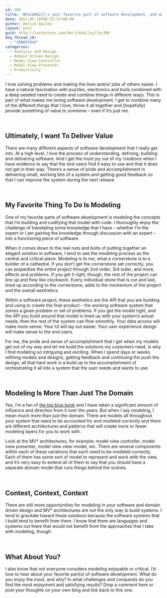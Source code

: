 ```yaml
---
id: 306
title: 'What&#8217;s your favorite part of software development, and why?'
date: 2011-05-10T06:32:57+00:00
author: Derick Bailey
layout: post
guid: http://lostechies.com/derickbailey/?p=306
dsq_thread_id:
  - "300057044"
categories:
  - Analysis and Design
  - Domain Driven Design
  - Model-View-Controller
  - Model-View-Presenter
  - Productivity
---
```

I love solving problems and making the lives and/or jobs of others easier. I have a natural fascination with puzzles, electronics and tools combined with a deep seeded need to create and combine things in different ways. This is part of what makes me loving software development. I get to combine many of the different things that I love, throw it all together and (hopefully) provide something of value to someone &#8211; even if it&#8217;s just me.

 

## Ultimately, I want To Deliver Value

There are many different aspects of software development that I really get into. At a high level, I love the process of understanding, defining, building and delivering software. And I get the most joy out of my creations when I have evidence to say that the end users find it easy to use and that it does not get in their way. There&#8217;s a sense of pride and accomplishment in delivering small, working bits of a system and getting good feedback so that I can improve the system during the next release.

 

## My Favorite Thing To Do Is Modeling

One of my favorite parts of software development is modeling the concepts that I&#8217;m building and codifying that model with code. I thoroughly enjoy the challenge of translating some knowledge that I have &#8211; whether I&#8217;m the expert or I am gaining the knowledge through discussion with an expert &#8211; into a functioning piece of software.

When it comes down to the real nuts and bolts of putting together an elegant solution in software, I tend to see the modeling process as the central and critical piece. Modeling is to me, what a cornerstone is to a builder of a cathedral. If you don&#8217;t get the cornerstone set correctly, you can jeopardize the entire project through 2nd order, 3rd order, and more, effects and problems. If you get it right, though, the rest of the project can line up and flow like clockwork. Every individual stone that is cut and laid, lined up according to the cornerstone, adds to the momentum of the project and the overall aesthetics.

Within a software project, these aesthetics are the API that you are building and using to create the final product &#8211; the working software system that solves a given problem or set of problems. If you get the model right, and the API you build around that model is lined up with your system&#8217;s actual needs, then the rest of the system can flow smoothly. Your data access will make more sense. Your UI will lay out easier. Your user experience design will make sense to the end users.

For me, the pride and sense of accomplishment that I get when my models get out of my way and let me build the solutions my customers need, is why I find modeling so intriguing and exciting. When I spend days or weeks refining models and designs, getting feedback and continuing the push the design, all that hard work is a build up to the accomplishment of orchestrating it all into a system that the user needs and wants to use.

 

## Modeling Is More Than Just The Domain

Yes, I&#8217;m a fan of [the big blue book](http://domaindrivendesign.org/books/evans_2003) and I have taken a significant amount of influence and direction from it over the years. But when I say modeling, I mean much more than just the domain. There are models all throughout your system that need to be accounted for and modeled correctly and there are different architectures and patterns that will create more or fewer modeling layers for you to work with.

Look at the MV* architectures, for example: model view controller, model view presenter, model view view-model, etc. There are several components within each of these variations that each need to be modeled correctly. Each of them has some sort of model to represent and work with the view, and it&#8217;s very easy to extend all of them to say that you should have a separate domain model that runs things behind the scenes.

 

## Context, Context, Context

There are still more opportunities for modeling in your software and domain driven design and MV* architectures are not the only way to build systems. I tend to gravitate toward these solutions because the software systems that I build tend to benefit from them. I know that there are languages and systems out there that would not benefit from the approaches that I take with modeling, though.

 

## What About You?

I also know that not everyone considers modeling enjoyable or critical. I&#8217;d love to hear about your favorite part(s) of software development. What do you enjoy the most, and why? In what challenges and conquests do you find the most enjoyment and satisfying results? Drop a comment here or post your thoughts on your own blog and link back to this one.